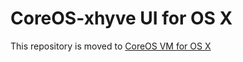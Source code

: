 CoreOS-xhyve UI for OS X
============================

This repository is moved to [CoreOS VM for OS X](https://github.com/TheNewNormal/coreos-osx)
